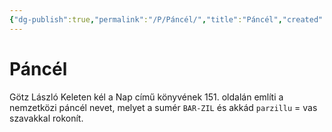 ```yaml
---
{"dg-publish":true,"permalink":"/P/Páncél/","title":"Páncél","created":"2024-01-14T01:55","updated":"2024-10-25T23:43"}
---
```



# Páncél

Götz László Keleten kél a Nap című könyvének 151. oldalán említi a nemzetközi páncél nevet, melyet a sumér `BAR-ZIL` és akkád `parzillu` = vas szavakkal rokonít.  